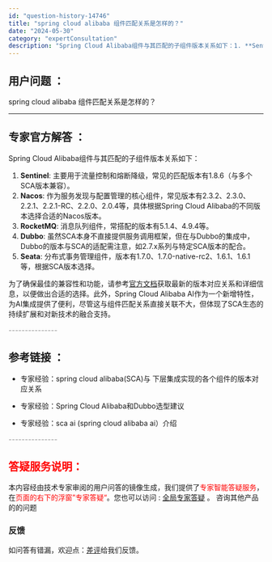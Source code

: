 ```yaml
---
id: "question-history-14746"
title: "spring cloud alibaba 组件匹配关系是怎样的？"
date: "2024-05-30"
category: "expertConsultation"
description: "Spring Cloud Alibaba组件与其匹配的子组件版本关系如下：1. **Sentinel**: 主要用于流量控制和熔断降级，常见的匹配版本有1.8.6（与多个SCA版本兼容）。2. **Nacos**: 作为服务发现与配置管理的核心组件，常见版本有2.3.2、2.3.0、2.2.1、2."
---
```


## 用户问题 ： 
 spring cloud alibaba 组件匹配关系是怎样的？  

---------------
## 专家官方解答 ：

Spring Cloud Alibaba组件与其匹配的子组件版本关系如下：

1. **Sentinel**: 主要用于流量控制和熔断降级，常见的匹配版本有1.8.6（与多个SCA版本兼容）。
2. **Nacos**: 作为服务发现与配置管理的核心组件，常见版本有2.3.2、2.3.0、2.2.1、2.2.1-RC、2.2.0、2.0.4等，具体根据Spring Cloud Alibaba的不同版本选择合适的Nacos版本。
3. **RocketMQ**: 消息队列组件，常搭配的版本有5.1.4、4.9.4等。
4. **Dubbo**: 虽然SCA本身不直接提供服务调用框架，但在与Dubbo的集成中，Dubbo的版本与SCA的适配需注意，如2.7.x系列与特定SCA版本的配合。
5. **Seata**: 分布式事务管理组件，版本有1.7.0、1.7.0-native-rc2、1.6.1、1.6.1等，根据SCA版本选择。

为了确保最佳的兼容性和功能，请参考[官方文档](https://sca.aliyun.com/docs/2023/overview/version-explain/)获取最新的版本对应关系和详细信息，以便做出合适的选择。此外，Spring Cloud Alibaba AI作为一个新增特性，为AI集成提供了便利，尽管这与组件匹配关系直接关联不大，但体现了SCA生态的持续扩展和对新技术的融合支持。


<font color="#949494">---------------</font> 


## 参考链接 ：

* 专家经验：spring cloud alibaba(SCA)与 下层集成实现的各个组件的版本对应关系 
 
 * 专家经验：Spring Cloud Alibaba和Dubbo选型建议 
 
 * 专家经验：sca ai (spring cloud alibaba ai）介绍 


 <font color="#949494">---------------</font> 
 


## <font color="#FF0000">答疑服务说明：</font> 

本内容经由技术专家审阅的用户问答的镜像生成，我们提供了<font color="#FF0000">专家智能答疑服务</font>，在<font color="#FF0000">页面的右下的浮窗”专家答疑“</font>。您也可以访问 : [全局专家答疑](https://answer.opensource.alibaba.com/docs/intro) 。 咨询其他产品的的问题

### 反馈
如问答有错漏，欢迎点：[差评](https://ai.nacos.io/user/feedbackByEnhancerGradePOJOID?enhancerGradePOJOId=14750)给我们反馈。
